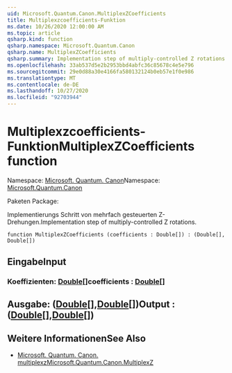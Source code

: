 ```yaml
---
uid: Microsoft.Quantum.Canon.MultiplexZCoefficients
title: Multiplexzcoefficients-Funktion
ms.date: 10/26/2020 12:00:00 AM
ms.topic: article
qsharp.kind: function
qsharp.namespace: Microsoft.Quantum.Canon
qsharp.name: MultiplexZCoefficients
qsharp.summary: Implementation step of multiply-controlled Z rotations.
ms.openlocfilehash: 33ab537d5e2b2953bbd4abfc36c85678c4e5e796
ms.sourcegitcommit: 29e0d88a30e4166fa580132124b0eb57e1f0e986
ms.translationtype: MT
ms.contentlocale: de-DE
ms.lasthandoff: 10/27/2020
ms.locfileid: "92703944"
---
```

# <a name="multiplexzcoefficients-function"></a><span data-ttu-id="a97b4-102">Multiplexzcoefficients-Funktion</span><span class="sxs-lookup"><span data-stu-id="a97b4-102">MultiplexZCoefficients function</span></span>

<span data-ttu-id="a97b4-103">Namespace: [Microsoft. Quantum. Canon](xref:Microsoft.Quantum.Canon)</span><span class="sxs-lookup"><span data-stu-id="a97b4-103">Namespace: [Microsoft.Quantum.Canon](xref:Microsoft.Quantum.Canon)</span></span>

<span data-ttu-id="a97b4-104">Paketen [](https://nuget.org/packages/)</span><span class="sxs-lookup"><span data-stu-id="a97b4-104">Package: [](https://nuget.org/packages/)</span></span>


<span data-ttu-id="a97b4-105">Implementierungs Schritt von mehrfach gesteuerten Z-Drehungen.</span><span class="sxs-lookup"><span data-stu-id="a97b4-105">Implementation step of multiply-controlled Z rotations.</span></span>

```qsharp
function MultiplexZCoefficients (coefficients : Double[]) : (Double[], Double[])
```


## <a name="input"></a><span data-ttu-id="a97b4-106">Eingabe</span><span class="sxs-lookup"><span data-stu-id="a97b4-106">Input</span></span>

### <a name="coefficients--double"></a><span data-ttu-id="a97b4-107">Koeffizienten: [Double](xref:microsoft.quantum.lang-ref.double)[]</span><span class="sxs-lookup"><span data-stu-id="a97b4-107">coefficients : [Double](xref:microsoft.quantum.lang-ref.double)[]</span></span>





## <a name="output--doubledouble"></a><span data-ttu-id="a97b4-108">Ausgabe: ([Double](xref:microsoft.quantum.lang-ref.double)[],[Double](xref:microsoft.quantum.lang-ref.double)[])</span><span class="sxs-lookup"><span data-stu-id="a97b4-108">Output : ([Double](xref:microsoft.quantum.lang-ref.double)[],[Double](xref:microsoft.quantum.lang-ref.double)[])</span></span>



## <a name="see-also"></a><span data-ttu-id="a97b4-109">Weitere Informationen</span><span class="sxs-lookup"><span data-stu-id="a97b4-109">See Also</span></span>

- [<span data-ttu-id="a97b4-110">Microsoft. Quantum. Canon. multiplexz</span><span class="sxs-lookup"><span data-stu-id="a97b4-110">Microsoft.Quantum.Canon.MultiplexZ</span></span>](xref:Microsoft.Quantum.Canon.MultiplexZ)